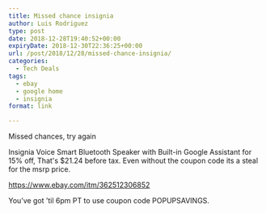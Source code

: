 ```yaml
---
title: Missed chance insignia
author: Luis Rodriguez
type: post
date: 2018-12-28T19:40:52+00:00
expiryDate: 2018-12-30T22:36:25+00:00
url: /post/2018/12/28/missed-chance-insignia/
categories:
  - Tech Deals
tags:
  - ebay
  - google home
  - insignia
format: link

---
```

Missed chances, try again
  
Insignia Voice Smart Bluetooth Speaker with Built-in Google Assistant for 15% off, That's $21.24 before tax. Even without the coupon code its a steal for the msrp price.

https://www.ebay.com/itm/362512306852

You’ve got ’til 6pm PT to use coupon code POPUPSAVINGS.